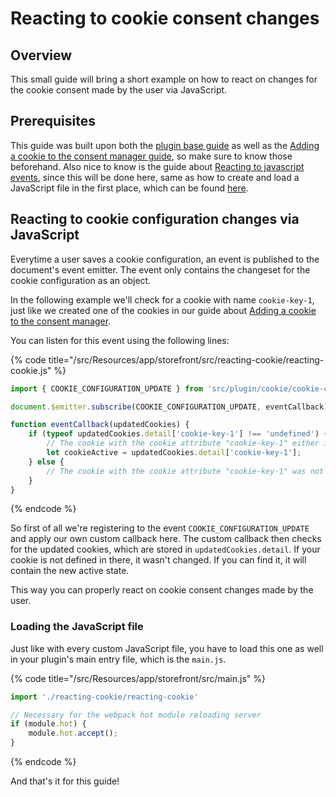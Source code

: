 # Reacting to cookie consent changes

## Overview

This small guide will bring a short example on how to react on changes for the cookie consent made by the user via JavaScript.

## Prerequisites

This guide was built upon both the [plugin base guide](../plugin-base-guide.md) as well as the [Adding a cookie to the consent manager guide](add-cookie-to-manager.md), so make sure to know those beforehand. Also nice to know is the guide about [Reacting to javascript events](reacting-to-javascript-events.md), since this will be done here, same as how to create and load a JavaScript file in the first place, which can be found [here](add-custom-javascript.md).

## Reacting to cookie configuration changes via JavaScript

Everytime a user saves a cookie configuration, an event is published to the document's event emitter. The event only contains the changeset for the cookie configuration as an object.

In the following example we'll check for a cookie with name `cookie-key-1`, just like we created one of the cookies in our guide about [Adding a cookie to the consent manager](add-cookie-to-manager.md).

You can listen for this event using the following lines:

{% code title="<plugin root>/src/Resources/app/storefront/src/reacting-cookie/reacting-cookie.js" %}

```javascript
import { COOKIE_CONFIGURATION_UPDATE } from 'src/plugin/cookie/cookie-configuration.plugin';

document.$emitter.subscribe(COOKIE_CONFIGURATION_UPDATE, eventCallback);

function eventCallback(updatedCookies) {
    if (typeof updatedCookies.detail['cookie-key-1'] !== 'undefined') {
        // The cookie with the cookie attribute "cookie-key-1" either is set active or from active to inactive
        let cookieActive = updatedCookies.detail['cookie-key-1'];
    } else {
        // The cookie with the cookie attribute "cookie-key-1" was not updated
    }
}
```

{% endcode %}

So first of all we're registering to the event `COOKIE_CONFIGURATION_UPDATE` and apply our own custom callback here. The custom callback then checks for the updated cookies, which are stored in `updatedCookies.detail`. If your cookie is not defined in there, it wasn't changed. If you can find it, it will contain the new active state.

This way you can properly react on cookie consent changes made by the user.

### Loading the JavaScript file

Just like with every custom JavaScript file, you have to load this one as well in your plugin's main entry file, which is the `main.js`.

{% code title="<plugin root>/src/Resources/app/storefront/src/main.js" %}

```javascript
import './reacting-cookie/reacting-cookie'

// Necessary for the webpack hot module reloading server
if (module.hot) {
    module.hot.accept();
}
```

{% endcode %}

And that's it for this guide!
